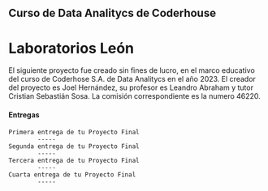 ## Curso de Data Analitycs de Coderhouse
# Laboratorios León

El siguiente proyecto fue creado sin fines de lucro, en el marco educativo del curso de Coderhose S.A. de Data Analitycs en el año 2023. El creador del proyecto es Joel Hernández, su profesor es Leandro Abraham y tutor Cristian Sebastián Sosa. La comisión correspondiente es la numero 46220.



#### Entregas

    Primera entrega de tu Proyecto Final
            -----
    Segunda entrega de tu Proyecto Final
            -----
    Tercera entrega de tu Proyecto Final
            -----
    Cuarta entrega de tu Proyecto Final
            -----
